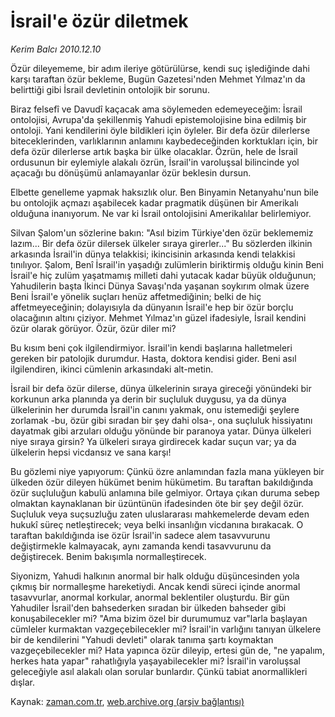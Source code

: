 # İsrail'e özür diletmek

*Kerim Balcı 2010.12.10*

<td class="columnist-detail">
<p>Özür dileyememe, bir adım ileriye götürülürse, kendi suç işlediğinde dahi karşı taraftan özür bekleme, Bugün Gazetesi'nden Mehmet Yılmaz'ın da belirttiği gibi İsrail devletinin ontolojik bir sorunu.</p>
<p>
<div id="haberMetinDiv">
<p>Biraz felsefî ve Davudî kaçacak ama söylemeden edemeyeceğim: İsrail ontolojisi, Avrupa'da şekillenmiş Yahudi epistemolojisine bina edilmiş bir ontoloji. Yani kendilerini öyle bildikleri için öyleler. Bir defa özür dilerlerse biteceklerinden, varlıklarının anlamını kaybedeceğinden korktukları için, bir defa özür dilerlerse artık başka bir ülke olacaklar. Özrün, hele de İsrail ordusunun bir eylemiyle alakalı özrün, İsrail'in varoluşsal bilincinde yol açacağı bu dönüşümü anlamayanlar özür beklesin dursun. 
<p>Elbette genelleme yapmak haksızlık olur. Ben Binyamin Netanyahu'nun bile bu ontolojik açmazı aşabilecek kadar pragmatik düşünen bir Amerikalı olduğuna inanıyorum. Ne var ki İsrail ontolojisini Amerikalılar belirlemiyor.
<p>Silvan Şalom'un sözlerine bakın: "Asıl bizim Türkiye'den özür beklememiz lazım... Bir defa özür dilersek ülkeler sıraya girerler..." Bu sözlerden ilkinin arkasında İsrail'in dünya telakkisi; ikincisinin arkasında kendi telakkisi tınılıyor. Şalom, Benî İsrail'in yaşadığı zulümlerin biriktirmiş olduğu kinin Beni İsrail'e hiç zulüm yaşatmamış milleti dahi yutacak kadar büyük olduğunun; Yahudilerin başta İkinci Dünya Savaşı'nda yaşanan soykırım olmak üzere Beni İsrail'e yönelik suçları henüz affetmediğinin; belki de hiç affetmeyeceğinin; dolayısıyla da dünyanın İsrail'e hep bir özür borçlu olacağının altını çiziyor. Mehmet Yılmaz'ın güzel ifadesiyle, İsrail kendini özür olarak görüyor. Özür, özür diler mi?
<p>Bu kısım beni çok ilgilendirmiyor. İsrail'in kendi başlarına halletmeleri gereken bir patolojik durumdur. Hasta, doktora kendisi gider. Beni asıl ilgilendiren, ikinci cümlenin arkasındaki alt-metin.
<p>İsrail bir defa özür dilerse, dünya ülkelerinin sıraya gireceği yönündeki bir korkunun arka planında ya derin bir suçluluk duygusu, ya da dünya ülkelerinin her durumda İsrail'in canını yakmak, onu istemediği şeylere zorlamak -bu, özür gibi sıradan bir şey dahi olsa-, ona suçluluk hissiyatını dayatmak gibi arzuları olduğu yönünde bir paranoya yatar. Dünya ülkeleri niye sıraya girsin? Ya ülkeleri sıraya girdirecek kadar suçun var; ya da ülkelerin hepsi vicdansız ve sana karşı!
<p>Bu gözlemi niye yapıyorum: Çünkü özre anlamından fazla mana yükleyen bir ülkeden özür dileyen hükümet benim hükümetim. Bu taraftan bakıldığında özür suçluluğun kabulü anlamına bile gelmiyor. Ortaya çıkan duruma sebep olmaktan kaynaklanan bir üzüntünün ifadesinden öte bir şey değil özür. Suçluluk veya suçsuzluğu zaten uluslararası mahkemelerde devam eden hukukî süreç netleştirecek; veya belki insanlığın vicdanına bırakacak. O taraftan bakıldığında ise özür İsrail'in sadece alem tasavvurunu değiştirmekle kalmayacak, aynı zamanda kendi tasavvurunu da değiştirecek. Benim bakışımla normalleştirecek.
<p>Siyonizm, Yahudi halkının anormal bir halk olduğu düşüncesinden yola çıkmış bir normalleşme hareketiydi. Ancak kendi süreci içinde anormal tasavvurlar, anormal korkular, anormal beklentiler oluşturdu. Bir gün Yahudiler İsrail'den bahsederken sıradan bir ülkeden bahseder gibi konuşabilecekler mi? "Ama bizim özel bir durumumuz var"larla başlayan cümleler kurmaktan vazgeçebilecekler mi? İsrail'in varlığını tanıyan ülkelere bir de kendilerini "Yahudi devleti" olarak tanıma şartı koymaktan vazgeçebilecekler mi? Hata yapınca özür dileyip, ertesi gün de, "ne yapalım, herkes hata yapar" rahatlığıyla yaşayabilecekler mi? İsrail'in varoluşsal geleceğiyle asıl alakalı olan sorular bunlardır. Çünkü tabiat anormallikleri dışlar. </p></p></p></p></p></p></p></div>
</p>
<a href="http://web.archive.org/web/20110213212449/mailto:k.balci@zaman.com.tr">
</a></td>

Kaynak: [zaman.com.tr](http://zaman.com.tr/yazar.do?yazino=1063264), [web.archive.org (arşiv bağlantısı)](http://web.archive.org/web/20110213212449/http://zaman.com.tr:80/yazar.do?yazino=1063264)

